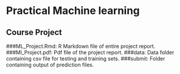 # Practical Machine learning
## Course Project
###ML_Project.Rmd: R Markdown file of entire project report.
###Ml_Project.pdf: Pdf file of the project report.
###data: Data folder containing csv file for testing and training sets.
###submit: Folder containing output of prediction files.
